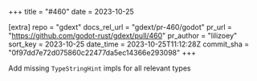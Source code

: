 +++
title = "#460"
date = 2023-10-25

[extra]
repo = "gdext"
docs_rel_url = "gdext/pr-460/godot"
pr_url = "https://github.com/godot-rust/gdext/pull/460"
pr_author = "lilizoey"
sort_key = 2023-10-25
date_time = 2023-10-25T11:12:28Z
commit_sha = "0f97dd7e72d075860c22477da5ec14366e293098"
+++

Add missing `TypeStringHint` impls for all relevant types
